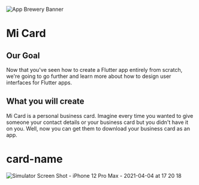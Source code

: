 ![App Brewery Banner](https://github.com/londonappbrewery/Images/blob/master/AppBreweryBanner.png)

# Mi Card

## Our Goal

Now that you've seen how to create a Flutter app entirely from scratch, we're going to go further and learn more about how to design user interfaces for Flutter apps.

## What you will create

Mi Card is a personal business card. Imagine every time you wanted to give someone your contact details or your business card but you didn't have it on you. Well, now you can get them to download your business card as an app.

# card-name
![Simulator Screen Shot - iPhone 12 Pro Max - 2021-04-04 at 17 20 18](https://user-images.githubusercontent.com/44403715/113504979-7e218800-956e-11eb-8695-dc280b7cbb6f.png)

